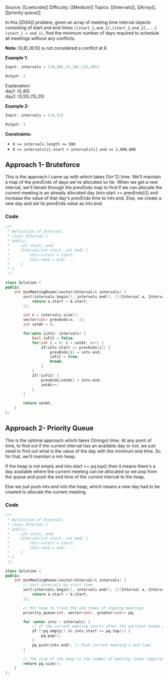 Source: [[Leetcode]]
Difficulty: [[Medium]]
Topics: [[Intervals]], [[Array]], [[priority queue]]

In this [[DSA]] problem, given an array of meeting time interval objects consisting of start and end times `[[start_1,end_1],[start_2,end_2],...] (start_i < end_i)`, find the minimum number of days required to schedule all meetings without any conflicts.

**Note:** (0,8),(8,10) is not considered a conflict at 8.

**Example 1:**

```java
Input: intervals = [(0,40),(5,10),(15,20)]

Output: 2
```

Explanation:  
day1: (0,40)  
day2: (5,10),(15,20)

**Example 2:**

```java
Input: intervals = [(4,9)]

Output: 1
```

**Constraints:**

- `0 <= intervals.length <= 500`
- `0 <= intervals[i].start < intervals[i].end <= 1,000,000`

## Approach 1- Bruteforce
This is the approach I came up with which takes O(n^2) time. We'll maintain a map of the prevEnds of days we've allocated so far. When we get a new interval, we'll iterate through the prevEnds map to find if we can allocate the current meeting in an already allocated day (intv.start >= prevEnds[i])  and increase the value of that day's prevEnds time to intv.end. Else, we create a new day and set its prevEnds value as intv.end.

### Code 
``` cpp
/**
 * Definition of Interval:
 * class Interval {
 * public:
 *     int start, end;
 *     Interval(int start, int end) {
 *         this->start = start;
 *         this->end = end;
 *     }
 * }
 */

class Solution {
public:
    int minMeetingRooms(vector<Interval>& intervals) {
        sort(intervals.begin(), intervals.end(), [](Interval a, Interval b) {
            return a.start < b.start;
        });

        int n = intervals.size();
        vector<int> prevEnds(n, -1);
        int setAt = 0;

        for(auto &intv: intervals) {
            bool isFit = false;
            for(int i = 0; i < setAt; i++) {
                if(intv.start >= prevEnds[i]) {
                    prevEnds[i] = intv.end;
                    isFit = true;
                    break;
                }
            }
            if(!isFit) {
                prevEnds[setAt] = intv.end;
                setAt++;
            }
        }

        return setAt;
    }
};
```

## Approach 2- Priority Queue
This is the optimal approach which takes O(nlogn) time.
At any point of time, to find out if the current interval has an available day or not, we just need to find out what is the value of the day with the minimum end time. So for that, we'll maintain a min heap. 

If the heap is not empty and intv.start >= pq.top() then it means there's a day available where the current meeting can be allocated so we pop from the queue and push the end time of the current interval to the heap.

Else we just push intv.end into the heap, which means a new day had to be created to allocate the current meeting.

### Code 

``` cpp
/**
 * Definition of Interval:
 * class Interval {
 * public:
 *     int start, end;
 *     Interval(int start, int end) {
 *         this->start = start;
 *         this->end = end;
 *     }
 * }
 */

class Solution {
public:
    int minMeetingRooms(vector<Interval>& intervals) {
        // Sort intervals by start time
        sort(intervals.begin(), intervals.end(), [](Interval a, Interval b) {
            return a.start < b.start;
        });

        // Min heap to track the end times of ongoing meetings
        priority_queue<int, vector<int>, greater<int>> pq;

        for (auto& intv : intervals) {
            // If the current meeting starts after the earliest ended one, reuse the room
            if (!pq.empty() && intv.start >= pq.top()) {
                pq.pop();
            }
            pq.push(intv.end); // Push current meeting's end time
        }

        // The size of the heap is the number of meeting rooms required
        return pq.size();
    }
};
```
